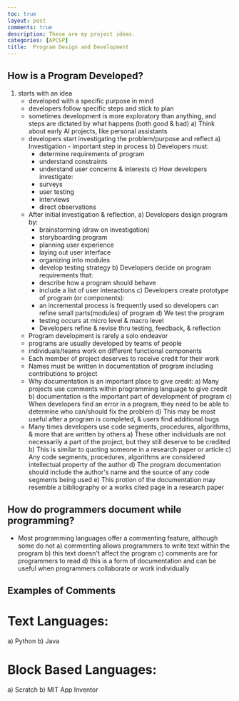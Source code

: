 ```yaml
---
toc: true
layout: post
comments: true
description: These are my project ideas.
categories: [APCSP]
title:  Program Design and Development
---
```


## How is a Program Developed?
 1. starts with an idea
    - developed with a specific purpose in mind
    - developers follow specific steps and stick to plan
    - sometimes development is more exploratory than anything, and steps are dictated by what happens (both good & bad)
       a) Think about early AI projects, like personal assistants
    - developers start investigating the problem/purpose and reflect
       a) Investigation - important step in process
       b) Developers must:
        - determine requirements of program
        - understand constraints
        - understand user concerns & interests
       c) How developers investigate:
        - surveys
        - user testing
        - interviews
        - direct observations
    - After initial investigation & reflection,
       a) Developers design program by:
        - brainstorming (draw on investigation)
        - storyboarding program
        - planning user experience
        - laying out user interface
        - organizing into modules
        - develop testing strategy
       b) Developers decide on program requirements that:
        - describe how a program should behave
        - include a list of user interactions
       c) Developers create prototype of program (or components):
        - an incremental process is frequently used so developers can refine small parts(modules) of program
       d) We test the program
        - testing occurs at micro level & macro level
        - Developers refine & revise thru testing, feedback, & reflection
    - Program development is rarely a solo endeavor
    - programs are usually developed by teams of people
    - individuals/teams work on different functional components
    - Each member of project deserves to receive credit for their work
    - Names must be written in documentation of program including contributions to project
    - Why documentation is an important place to give credit:
     a) Many projects use comments within programming language to give credit
     b) documentation is the important part of development of program
     c) When developers find an error in a program, they need to be able to determine who can/should fix the problem
     d) This may be most useful after a program is completed, & users find additional bugs
    - Many times developers use code segments, procedures, algorithms, & more that are written by others
     a) These other individuals are not necessarily a part of the project, but they still deserve to be credited
     b) This is similar to quoting someone in a research paper or article
     c) Any code segments, procedures, algorithms are considered intellectual property of the author
     d) The program documentation should include the author's name and the source of any code segments being used
     e) This protion of the documentation may resemble a bibliography or a works cited page in a research paper
## How do programmers document while programming?
 - Most programming languages offer a commenting feature, although some do not
  a) commenting allows programmers to write text within the program
  b) this text doesn't affect the program
  c) comments are for programmers to read
  d) this is a form of documentation and can be useful when programmers collaborate or work individually
## Examples of Comments
# Text Languages:
  a) Python
  b) Java
# Block Based Languages:
  a) Scratch
  b) MIT App Inventor
